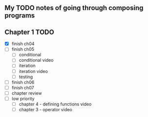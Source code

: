 ## My TODO notes of going through composing programs

## Chapter 1 TODO
- [x] finish ch04
- [ ] finish ch05
	- [ ] conditional
	- [ ] conditional video
	- [ ] iteration
	- [ ] iteration video
	- [ ] testing
- [ ] finish ch06
- [ ] finish ch07
- [ ] chapter review
- [ ] low priority
	- [ ] chapter 4 - defining functions video
	- [ ] chapter 3 - operator video